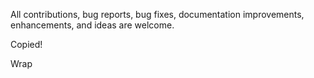 All contributions, bug reports, bug fixes, documentation improvements, enhancements, and ideas are welcome.

Copied!

Wrap 
